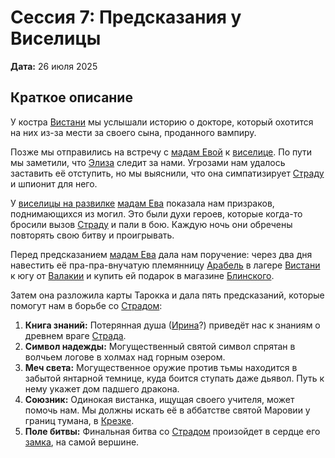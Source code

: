 # Сессия 7: Предсказания у Виселицы

**Дата:** 26 июля 2025

## Краткое описание

У костра [Вистани](../factions/vistani.md) мы услышали историю о докторе, который охотится на них из-за мести за своего сына, проданного вампиру.

Позже мы отправились на встречу с [мадам Евой](../characters/npc/madam-eva.md) к [виселице](../locations/gallows.md). По пути мы заметили, что [Элиза](../characters/npc/eliza.md) следит за нами. Угрозами нам удалось заставить её отступить, но мы выяснили, что она симпатизирует [Страду](../characters/npc/strahd-von-zarovich.md) и шпионит для него.

У [виселицы на развилке](../locations/gallows.md) [мадам Ева](../characters/npc/madam-eva.md) показала нам призраков, поднимающихся из могил. Это были духи героев, которые когда-то бросили вызов [Страду](../characters/npc/strahd-von-zarovich.md) и пали в бою. Каждую ночь они обречены повторять свою битву и проигрывать.

Перед предсказанием [мадам Ева](../characters/npc/madam-eva.md) дала нам поручение: через два дня навестить её пра-пра-внучатую племянницу [Арабель](../characters/npc/arabelle.md) в лагере [Вистани](../factions/vistani.md) к югу от [Валакии](../locations/vallaki.md) и купить ей подарок в магазине [Блинского](../characters/npc/blinsky.md).

Затем она разложила карты Тарокка и дала пять предсказаний, которые помогут нам в борьбе со [Страдом](../characters/npc/strahd-von-zarovich.md):

1.  **Книга знаний:** Потерянная душа ([Ирина](../characters/npc/ireena-kolyana.md)?) приведёт нас к знаниям о древнем враге [Страда](../characters/npc/strahd-von-zarovich.md).
2.  **Символ надежды:** Могущественный святой символ спрятан в волчьем логове в холмах над горным озером.
3.  **Меч света:** Могущественное оружие против тьмы находится в забытой янтарной темнице, куда боится ступать даже дьявол. Путь к нему укажет дом падшего дракона.
4.  **Союзник:** Одинокая вистанка, ищущая своего учителя, может помочь нам. Мы должны искать её в аббатстве святой Маровии у границ тумана, в [Крезке](../locations/krezk.md).
5.  **Поле битвы:** Финальная битва со [Страдом](../characters/npc/strahd-von-zarovich.md) произойдет в сердце его [замка](../locations/ravenloft.md), на самой вершине.

